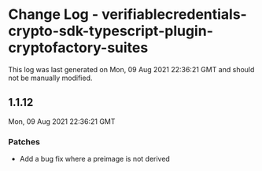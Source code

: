 # Change Log - verifiablecredentials-crypto-sdk-typescript-plugin-cryptofactory-suites

This log was last generated on Mon, 09 Aug 2021 22:36:21 GMT and should not be manually modified.

## 1.1.12
Mon, 09 Aug 2021 22:36:21 GMT

### Patches

- Add a bug fix where a preimage is not derived

